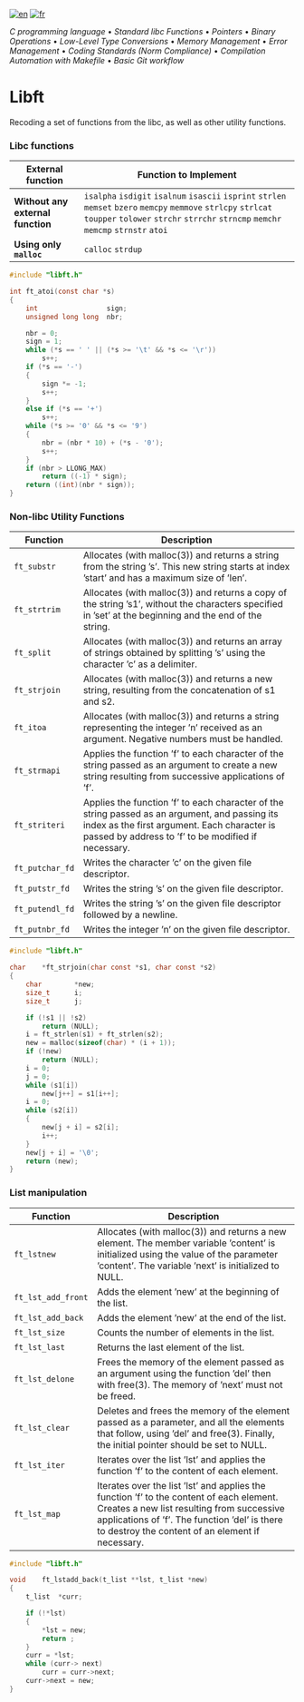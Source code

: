 [![en](https://img.shields.io/badge/lang-en-pink.svg)](https://github.com/nfauconn/libft/blob/master/README.md)
[![fr](https://img.shields.io/badge/lang-fr-purple.svg)](https://github.com/nfauconn/libft/blob/master/README.fr.md)

*C programming language* • *Standard libc Functions* • *Pointers* • *Binary Operations* • *Low-Level Type Conversions* • *Memory Management* • *Error Management* • *Coding Standards (Norm Compliance)* • *Compilation Automation with Makefile* • *Basic Git workflow*

# Libft

Recoding a set of functions from the libc, as well as other utility functions.

### Libc functions

| External function| Function to Implement|
|-|-|
**Without any external function** | `isalpha`  `isdigit`  `isalnum`  `isascii`  `isprint`  `strlen`  `memset`  `bzero`  `memcpy`  `memmove`  `strlcpy`  `strlcat`  `toupper`  `tolower`  `strchr`  `strrchr`  `strncmp`  `memchr`  `memcmp`  `strnstr`  `atoi`
**Using only `malloc`** | `calloc`  `strdup`
```c
#include "libft.h"

int	ft_atoi(const char *s)
{
	int					sign;
	unsigned long long	nbr;

	nbr = 0;
	sign = 1;
	while (*s == ' ' || (*s >= '\t' && *s <= '\r'))
		s++;
	if (*s == '-')
	{
		sign *= -1;
		s++;
	}
	else if (*s == '+')
		s++;
	while (*s >= '0' && *s <= '9')
	{
		nbr = (nbr * 10) + (*s - '0');
		s++;
	}
	if (nbr > LLONG_MAX)
		return ((-1) * sign);
	return ((int)(nbr * sign));
}
```
### Non-libc Utility Functions
| Function | Description |
|----------|-------------|
| `ft_substr` | Allocates (with malloc(3)) and returns a string from the string ’s’. This new string starts at index ’start’ and has a maximum size of ’len’. |
| `ft_strtrim` | Allocates (with malloc(3)) and returns a copy of the string ’s1’, without the characters specified in ’set’ at the beginning and the end of the string. |
| `ft_split` | Allocates (with malloc(3)) and returns an array of strings obtained by splitting ’s’ using the character ’c’ as a delimiter. |
| `ft_strjoin` | Allocates (with malloc(3)) and returns a new string, resulting from the concatenation of s1 and s2. |
| `ft_itoa` | Allocates (with malloc(3)) and returns a string representing the integer ’n’ received as an argument. Negative numbers must be handled. |
| `ft_strmapi` | Applies the function ’f’ to each character of the string passed as an argument to create a new string resulting from successive applications of ’f’. |
| `ft_striteri` | Applies the function ’f’ to each character of the string passed as an argument, and passing its index as the first argument. Each character is passed by address to ’f’ to be modified if necessary. |
| `ft_putchar_fd` | Writes the character ’c’ on the given file descriptor. |
| `ft_putstr_fd` | Writes the string ’s’ on the given file descriptor. |
| `ft_putendl_fd` | Writes the string ’s’ on the given file descriptor followed by a newline. |
| `ft_putnbr_fd` | Writes the integer ’n’ on the given file descriptor. |
```c
#include "libft.h"

char	*ft_strjoin(char const *s1, char const *s2)
{
	char		*new;
	size_t		i;
	size_t		j;

	if (!s1 || !s2)
		return (NULL);
	i = ft_strlen(s1) + ft_strlen(s2);
	new = malloc(sizeof(char) * (i + 1));
	if (!new)
		return (NULL);
	i = 0;
	j = 0;
	while (s1[i])
		new[j++] = s1[i++];
	i = 0;
	while (s2[i])
	{
		new[j + i] = s2[i];
		i++;
	}
	new[j + i] = '\0';
	return (new);
}
```
 
### List manipulation
| Function | Description |
|----------|-------------|
| `ft_lstnew` | Allocates (with malloc(3)) and returns a new element. The member variable ’content’ is initialized using the value of the parameter ’content’. The variable ’next’ is initialized to NULL. |
| `ft_lst_add_front` | Adds the element ’new’ at the beginning of the list. |
| `ft_lst_add_back` | Adds the element ’new’ at the end of the list. |
| `ft_lst_size` | Counts the number of elements in the list. |
| `ft_lst_last` | Returns the last element of the list. |
| `ft_lst_delone` | Frees the memory of the element passed as an argument using the function ’del’ then with free(3). The memory of ’next’ must not be freed. |
| `ft_lst_clear` | Deletes and frees the memory of the element passed as a parameter, and all the elements that follow, using ’del’ and free(3). Finally, the initial pointer should be set to NULL. |
| `ft_lst_iter` | Iterates over the list ’lst’ and applies the function ’f’ to the content of each element. |
| `ft_lst_map` | Iterates over the list ’lst’ and applies the function ’f’ to the content of each element. Creates a new list resulting from successive applications of ’f’. The function ’del’ is there to destroy the content of an element if necessary. |
```c
#include "libft.h"

void	ft_lstadd_back(t_list **lst, t_list *new)
{
	t_list	*curr;

	if (!*lst)
	{
		*lst = new;
		return ;
	}
	curr = *lst;
	while (curr-> next)
		curr = curr->next;
	curr->next = new;
}
```

